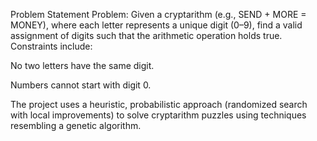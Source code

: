 Problem Statement
Problem:
Given a cryptarithm (e.g., SEND + MORE = MONEY), where each letter represents a unique digit (0–9), find a valid assignment of digits such that the arithmetic operation holds true.
Constraints include:

No two letters have the same digit.

Numbers cannot start with digit 0.

The project uses a heuristic, probabilistic approach (randomized search with local improvements) to solve cryptarithm puzzles using techniques resembling a genetic algorithm.
